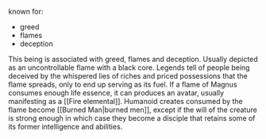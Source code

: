 known for:
- greed
- flames
- deception

This being is associated with greed, flames and deception. Usually depicted as an uncontrollable flame with a black core. Legends tell of people being deceived by the whispered lies of riches and priced possessions that the flame spreads, only to end up serving as its fuel. If a flame of Magnus consumes enough life essence, it can produces an avatar, usually manifesting as a [[Fire elemental]]. Humanoid creates consumed by the flame become [[Burned Man|burned men]], except if the will of the creature is strong enough in which case they become a disciple that retains some of its former intelligence and abilities.